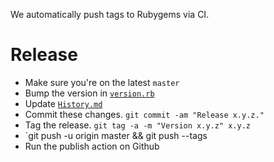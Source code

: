 We automatically push tags to Rubygems via CI.

Release
============

- Make sure you're on the latest `master`
- Bump the version in [`version.rb`](lib/segment/analytics/version.rb)
- Update [`History.md`](History.md)
- Commit these changes. `git commit -am "Release x.y.z."`
- Tag the release. `git tag -a -m "Version x.y.z" x.y.z`
- `git push -u origin master && git push --tags
- Run the publish action on Github

